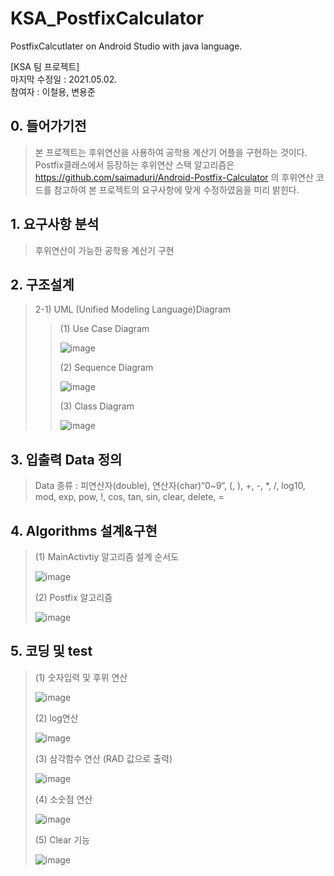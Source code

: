 # KSA_PostfixCalculator
PostfixCalcutlater on Android Studio with java language.   

[KSA 팀 프로젝트]   
마지막 수정일 : 2021.05.02.   
참여자 : 이철용, 변용준   
  

## 0. 들어가기전
>본 프로젝트는 후위연산을 사용하여 공학용 계산기 어플을 구현하는 것이다. Postfix클래스에서 등장하는 후위연산 스택 알고리즘은 
https://github.com/saimaduri/Android-Postfix-Calculator 의 후위연산 코드를 참고하여 본 프로젝트의 요구사항에 맞게 수정하였음을 미리 밝힌다.


## 1. 요구사항 분석
>후위연산이 가능한 공학용 계산기 구현


## 2. 구조설계
>2-1) UML (Unified Modeling Language)Diagram
>  >(1) Use Case Diagram
>  >
>  >![image](https://user-images.githubusercontent.com/82483513/117675756-d3912a80-b1e7-11eb-93e6-399863d7946d.png)
>  >
>  >(2) Sequence Diagram
>  >
>  >![image](https://user-images.githubusercontent.com/82483513/117676756-cc1e5100-b1e8-11eb-8e76-9f56c0650ef9.png)
>  >
>  >(3) Class Diagram
>  >
>  >![image](https://user-images.githubusercontent.com/82483513/117676871-e821f280-b1e8-11eb-96fe-6ce4dbb82df9.png)


## 3. 입출력 Data 정의
>Data 종류 : 피연산자(double), 연산자(char)“0~9“, (, ), +, -, *, /, log10, mod, exp, pow, !, cos, tan, sin, clear, delete, =


## 4. Algorithms 설계&구현
>(1) MainActivtiy 알고리즘 설계 순서도
>
>![image](https://user-images.githubusercontent.com/82483513/117677259-43ec7b80-b1e9-11eb-8fef-56000dc293a3.png)
>
>(2) Postfix 알고리즘 
>
>![image](https://user-images.githubusercontent.com/82483513/117677410-6088b380-b1e9-11eb-8e3a-418fbe315629.png)


## 5. 코딩 및 test
>(1) 숫자입력 및 후위 연산
>
>![image](https://user-images.githubusercontent.com/82483513/117677469-74341a00-b1e9-11eb-8c37-fc1f8dc6a4d5.png)
>
>(2) log연산
>
>![image](https://user-images.githubusercontent.com/82483513/117677510-7c8c5500-b1e9-11eb-9e0d-30b121084355.png)
>
>(3) 삼각함수 연산 (RAD 값으로 출력)
>
>![image](https://user-images.githubusercontent.com/82483513/117677597-8f068e80-b1e9-11eb-8eaf-1065ed6ec57a.png)
>
>(4) 소숫점 연산
>
>![image](https://user-images.githubusercontent.com/82483513/117677648-9c237d80-b1e9-11eb-91d7-c0967f8c8440.png)
>
>(5) Clear 기능
>
>![image](https://user-images.githubusercontent.com/82483513/117677689-a6457c00-b1e9-11eb-80dd-32e59d863022.png)
